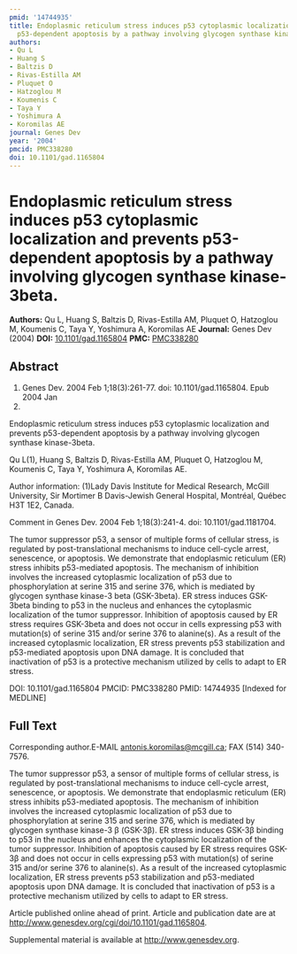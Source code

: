 ```yaml
---
pmid: '14744935'
title: Endoplasmic reticulum stress induces p53 cytoplasmic localization and prevents
  p53-dependent apoptosis by a pathway involving glycogen synthase kinase-3beta.
authors:
- Qu L
- Huang S
- Baltzis D
- Rivas-Estilla AM
- Pluquet O
- Hatzoglou M
- Koumenis C
- Taya Y
- Yoshimura A
- Koromilas AE
journal: Genes Dev
year: '2004'
pmcid: PMC338280
doi: 10.1101/gad.1165804
---
```


# Endoplasmic reticulum stress induces p53 cytoplasmic localization and prevents p53-dependent apoptosis by a pathway involving glycogen synthase kinase-3beta.
**Authors:** Qu L, Huang S, Baltzis D, Rivas-Estilla AM, Pluquet O, Hatzoglou M, Koumenis C, Taya Y, Yoshimura A, Koromilas AE
**Journal:** Genes Dev (2004)
**DOI:** [10.1101/gad.1165804](https://doi.org/10.1101/gad.1165804)
**PMC:** [PMC338280](https://www.ncbi.nlm.nih.gov/pmc/articles/PMC338280/)

## Abstract

1. Genes Dev. 2004 Feb 1;18(3):261-77. doi: 10.1101/gad.1165804. Epub 2004 Jan
26.

Endoplasmic reticulum stress induces p53 cytoplasmic localization and prevents 
p53-dependent apoptosis by a pathway involving glycogen synthase kinase-3beta.

Qu L(1), Huang S, Baltzis D, Rivas-Estilla AM, Pluquet O, Hatzoglou M, Koumenis 
C, Taya Y, Yoshimura A, Koromilas AE.

Author information:
(1)Lady Davis Institute for Medical Research, McGill University, Sir Mortimer B 
Davis-Jewish General Hospital, Montréal, Québec H3T 1E2, Canada.

Comment in
    Genes Dev. 2004 Feb 1;18(3):241-4. doi: 10.1101/gad.1181704.

The tumor suppressor p53, a sensor of multiple forms of cellular stress, is 
regulated by post-translational mechanisms to induce cell-cycle arrest, 
senescence, or apoptosis. We demonstrate that endoplasmic reticulum (ER) stress 
inhibits p53-mediated apoptosis. The mechanism of inhibition involves the 
increased cytoplasmic localization of p53 due to phosphorylation at serine 315 
and serine 376, which is mediated by glycogen synthase kinase-3 beta 
(GSK-3beta). ER stress induces GSK-3beta binding to p53 in the nucleus and 
enhances the cytoplasmic localization of the tumor suppressor. Inhibition of 
apoptosis caused by ER stress requires GSK-3beta and does not occur in cells 
expressing p53 with mutation(s) of serine 315 and/or serine 376 to alanine(s). 
As a result of the increased cytoplasmic localization, ER stress prevents p53 
stabilization and p53-mediated apoptosis upon DNA damage. It is concluded that 
inactivation of p53 is a protective mechanism utilized by cells to adapt to ER 
stress.

DOI: 10.1101/gad.1165804
PMCID: PMC338280
PMID: 14744935 [Indexed for MEDLINE]

## Full Text

Corresponding author.E-MAIL antonis.koromilas@mcgill.ca; FAX (514) 340-7576.

The tumor suppressor p53, a sensor of multiple forms of cellular stress, is regulated by post-translational mechanisms to induce cell-cycle arrest, senescence, or apoptosis. We demonstrate that endoplasmic reticulum (ER) stress inhibits p53-mediated apoptosis. The mechanism of inhibition involves the increased cytoplasmic localization of p53 due to phosphorylation at serine 315 and serine 376, which is mediated by glycogen synthase kinase-3 β (GSK-3β). ER stress induces GSK-3β binding to p53 in the nucleus and enhances the cytoplasmic localization of the tumor suppressor. Inhibition of apoptosis caused by ER stress requires GSK-3β and does not occur in cells expressing p53 with mutation(s) of serine 315 and/or serine 376 to alanine(s). As a result of the increased cytoplasmic localization, ER stress prevents p53 stabilization and p53-mediated apoptosis upon DNA damage. It is concluded that inactivation of p53 is a protective mechanism utilized by cells to adapt to ER stress.

Article published online ahead of print. Article and publication date are at http://www.genesdev.org/cgi/doi/10.1101/gad.1165804.

Supplemental material is available at http://www.genesdev.org.
